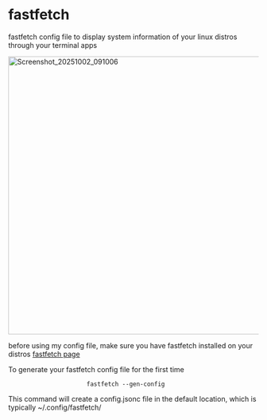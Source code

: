 # fastfetch
  fastfetch config file to display system information of your linux distros through your terminal apps

<img width="989" height="558" alt="Screenshot_20251002_091006" src="https://github.com/user-attachments/assets/0d55a85c-d9bc-46fc-9c4a-5d816545ce6a" />

before using my config file, make sure you have fastfetch installed on your distros
 [fastfetch page](https://github.com/fastfetch-cli/fastfetch) 

To generate your fastfetch config file for the first time 

                          fastfetch --gen-config
                          
This command will create a config.jsonc file in the default location, which is typically ~/.config/fastfetch/
